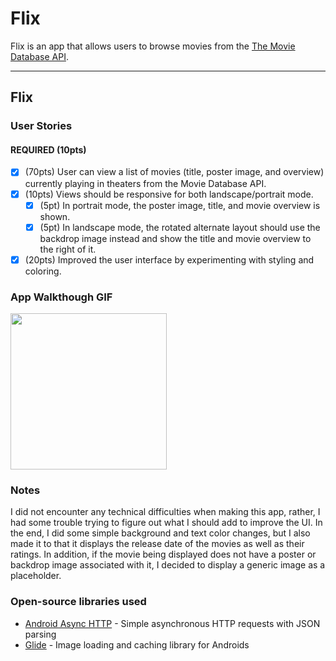 # Flix
Flix is an app that allows users to browse movies from the [The Movie Database API](http://docs.themoviedb.apiary.io/#).

---

## Flix

### User Stories

#### REQUIRED (10pts)
- [x] (70pts) User can view a list of movies (title, poster image, and overview) currently playing in theaters from the Movie Database API.
- [x] (10pts) Views should be responsive for both landscape/portrait mode.
   - [x] (5pt) In portrait mode, the poster image, title, and movie overview is shown.
   - [x] (5pt) In landscape mode, the rotated alternate layout should use the backdrop image instead and show the title and movie overview to the right of it.
- [x] (20pts) Improved the user interface by experimenting with styling and coloring.

### App Walkthough GIF

<img src= "https://i.imgur.com/Srz3y86.mp4" width=250><br>

### Notes
I did not encounter any technical difficulties when making this app, rather, I had some trouble trying to figure out what I should add to improve the UI. In the end,
I did some simple background and text color changes, but I also made it to that it displays the release date of the movies as well as their ratings. In addition, if the movie
being displayed does not have a poster or backdrop image associated with it, I decided to display a generic image as a placeholder.

### Open-source libraries used

- [Android Async HTTP](https://github.com/codepath/CPAsyncHttpClient) - Simple asynchronous HTTP requests with JSON parsing
- [Glide](https://github.com/bumptech/glide) - Image loading and caching library for Androids
